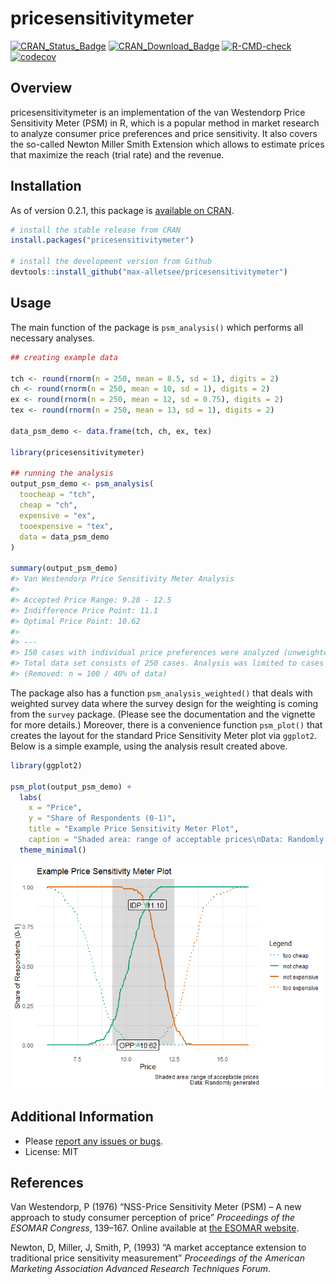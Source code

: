 
# pricesensitivitymeter

[![CRAN\_Status\_Badge](https://www.r-pkg.org/badges/version/pricesensitivitymeter)](https://cran.r-project.org/package=pricesensitivitymeter)
[![CRAN\_Download\_Badge](https://cranlogs.r-pkg.org/badges/grand-total/pricesensitivitymeter)](https://cran.r-project.org/package=pricesensitivitymeter)
[![R-CMD-check](https://github.com/max-alletsee/pricesensitivitymeter/workflows/R-CMD-check/badge.svg)](https://github.com/max-alletsee/pricesensitivitymeter/actions)
[![codecov](https://codecov.io/gh/max-alletsee/pricesensitivitymeter/branch/master/graph/badge.svg?token=W1JHNAMMEB)](https://app.codecov.io/gh/max-alletsee/pricesensitivitymeter)

## Overview

pricesensitivitymeter is an implementation of the van Westendorp Price
Sensitivity Meter (PSM) in R, which is a popular method in market
research to analyze consumer price preferences and price sensitivity. It
also covers the so-called Newton Miller Smith Extension which allows to
estimate prices that maximize the reach (trial rate) and the revenue.

## Installation

As of version 0.2.1, this package is [available on
CRAN](https://cran.r-project.org/package=pricesensitivitymeter).

``` r
# install the stable release from CRAN
install.packages("pricesensitivitymeter")

# install the development version from Github
devtools::install_github("max-alletsee/pricesensitivitymeter")
```

## Usage

The main function of the package is `psm_analysis()` which performs all
necessary analyses.

``` r
## creating example data

tch <- round(rnorm(n = 250, mean = 8.5, sd = 1), digits = 2)
ch <- round(rnorm(n = 250, mean = 10, sd = 1), digits = 2)
ex <- round(rnorm(n = 250, mean = 12, sd = 0.75), digits = 2)
tex <- round(rnorm(n = 250, mean = 13, sd = 1), digits = 2)

data_psm_demo <- data.frame(tch, ch, ex, tex)

library(pricesensitivitymeter)

## running the analysis
output_psm_demo <- psm_analysis(
  toocheap = "tch",
  cheap = "ch",
  expensive = "ex",
  tooexpensive = "tex",
  data = data_psm_demo
)

summary(output_psm_demo)
#> Van Westendorp Price Sensitivity Meter Analysis
#> 
#> Accepted Price Range: 9.28 - 12.5 
#> Indifference Price Point: 11.1 
#> Optimal Price Point: 10.62 
#> 
#> ---
#> 150 cases with individual price preferences were analyzed (unweighted data).
#> Total data set consists of 250 cases. Analysis was limited to cases with transitive price preferences.
#> (Removed: n = 100 / 40% of data)
```

The package also has a function `psm_analysis_weighted()` that deals
with weighted survey data where the survey design for the weighting is
coming from the `survey` package. (Please see the documentation and the
vignette for more details.) Moreover, there is a convenience function
`psm_plot()` that creates the layout for the standard Price Sensitivity
Meter plot via `ggplot2`. Below is a simple example, using the analysis
result created above.

``` r
library(ggplot2)

psm_plot(output_psm_demo) +
  labs(
    x = "Price",
    y = "Share of Respondents (0-1)",
    title = "Example Price Sensitivity Meter Plot",
    caption = "Shaded area: range of acceptable prices\nData: Randomly generated") + 
  theme_minimal()
```

![](man/figures/example_plot-1.png)<!-- -->

## Additional Information

-   Please [report any issues or
    bugs](https://github.com/max-alletsee/pricesensitivitymeter/issues).
-   License: MIT

## References

Van Westendorp, P (1976) “NSS-Price Sensitivity Meter (PSM) – A new
approach to study consumer perception of price” *Proceedings of the
ESOMAR Congress*, 139–167. Online available at [the ESOMAR
website](https://archive.researchworld.com/a-new-approach-to-study-consumer-perception-of-price/).

Newton, D, Miller, J, Smith, P, (1993) “A market acceptance extension to
traditional price sensitivity measurement” *Proceedings of the American
Marketing Association Advanced Research Techniques Forum*.

